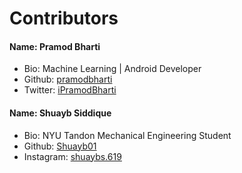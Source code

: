 # Contributors

<!-- ##### Don't delete template ########

## Template to use for contributors 

#### Name: [Your-Name]
- Bio: shortly describe yourself
- Github: [Username](githublink)
- Twitter: [Username](link)

-->

#### Name: Pramod Bharti
- Bio: Machine Learning | Android Developer
- Github: [pramodbharti](https://github.com/pramodbharti)
- Twitter: [iPramodBharti](https://twitter.com/ipramodbharti)

#### Name: Shuayb Siddique
- Bio: NYU Tandon Mechanical Engineering Student
- Github: [Shuayb01](github.com/shuayb01)
- Instagram: [shuaybs.619](instagram.com/shuaybs.619)


